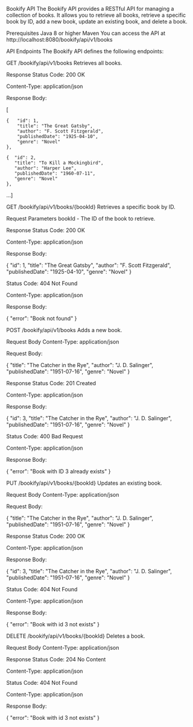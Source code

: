 Bookify API
The Bookify API provides a RESTful API for managing a collection of books. It allows you to retrieve all books, retrieve a specific book by ID, add a new book, update an existing book, and delete a book.

Prerequisites
Java 8 or higher
Maven
You can access the API at http://localhost:8080/bookify/api/v1/books

API Endpoints
The Bookify API defines the following endpoints:

GET /bookify/api/v1/books
Retrieves all books.

Response
Status Code: 200 OK

Content-Type: application/json

Response Body:

[  

	{   "id": 1,    
		"title": "The Great Gatsby",    
		"author": "F. Scott Fitzgerald",    
		"publishedDate": "1925-04-10",    
		"genre": "Novel"  
	},
	  
	{  "id": 2,    
	   "title": "To Kill a Mockingbird",    
	   "author": "Harper Lee",    
	   "publishedDate": "1960-07-11",    
	   "genre": "Novel"  
	},
	  
...]

GET /bookify/api/v1/books/{bookId}
Retrieves a specific book by ID.

Request Parameters
bookId - The ID of the book to retrieve.

Response
Status Code: 200 OK

Content-Type: application/json

Response Body:

{
  "id": 1,
  "title": "The Great Gatsby",
  "author": "F. Scott Fitzgerald",
  "publishedDate": "1925-04-10",
  "genre": "Novel"
}

Status Code: 404 Not Found

Content-Type: application/json

Response Body:

{
  "error": "Book not found"
}

POST /bookify/api/v1/books
Adds a new book.

Request Body
Content-Type: application/json

Request Body:

{
  "title": "The Catcher in the Rye",
  "author": "J. D. Salinger",
  "publishedDate": "1951-07-16",
  "genre": "Novel"
}

Response
Status Code: 201 Created

Content-Type: application/json

Response Body:

{
  "id": 3,
  "title": "The Catcher in the Rye",
  "author": "J. D. Salinger",
  "publishedDate": "1951-07-16",
  "genre": "Novel"
}

Status Code: 400 Bad Request

Content-Type: application/json

Response Body:

{
  "error": "Book with ID 3 already exists"
}

PUT /bookify/api/v1/books/{bookId}
Updates an existing book.

Request Body
Content-Type: application/json

Request Body:

{
  "title": "The Catcher in the Rye",
  "author": "J. D. Salinger",
  "publishedDate": "1951-07-16",
  "genre": "Novel"
}

Response
Status Code: 200 OK

Content-Type: application/json

Response Body:

{
  "id": 3,
  "title": "The Catcher in the Rye",
  "author": "J. D. Salinger",
  "publishedDate": "1951-07-16",
  "genre": "Novel"
}

Status Code: 404 Not Found

Content-Type: application/json

Response Body:

{
  "error": "Book with id 3 not exists"
}

DELETE /bookify/api/v1/books/{bookId}
Deletes a book.

Request Body
Content-Type: application/json

Response
Status Code: 204 No Content

Content-Type: application/json

Status Code: 404 Not Found

Content-Type: application/json

Response Body:

{
  "error": "Book with id 3 not exists"
}